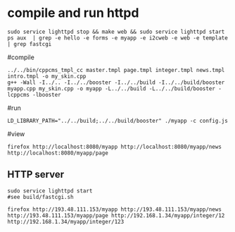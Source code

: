 # compile and run httpd

~~~ { .bash }
sudo service lighttpd stop && make web && sudo service lighttpd start
ps aux  | grep -e hello -e forms -e myapp -e i2cweb -e web -e template | grep fastcgi
~~~

#compile

~~~ { .bash }
../../bin/cppcms_tmpl_cc master.tmpl page.tmpl integer.tmpl news.tmpl intro.tmpl -o my_skin.cpp
g++ -Wall -I../.. -I../../booster -I../../build -I../../build/booster myapp.cpp my_skin.cpp -o myapp -L../../build -L../../build/booster -lcppcms -lbooster 
~~~

#run

~~~ { .bash }
LD_LIBRARY_PATH="../../build;../../build/booster" ./myapp -c config.js
~~~          

#view

~~~ { .bash }
firefox http://localhost:8080/myapp http://localhost:8080/myapp/news  http://localhost:8080/myapp/page
~~~

## HTTP server

~~~ { .bash }
sudo service lighttpd start
#see build/fastcgi.sh
~~~

~~~ { .bash }
firefox http://193.48.111.153/myapp http://193.48.111.153/myapp/news http://193.48.111.153/myapp/page http://192.168.1.34/myapp/integer/12 http://192.168.1.34/myapp/integer/123
~~~
